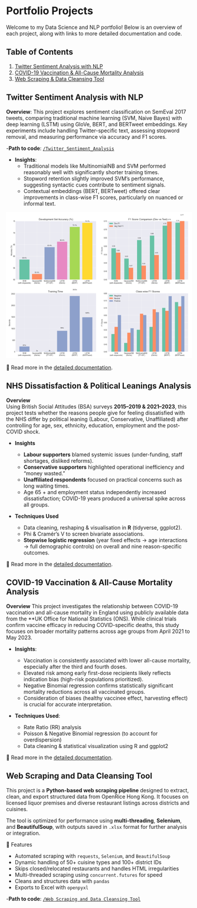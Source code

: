 # Portfolio Projects

Welcome to my Data Science and NLP portfolio! Below is an overview of each project, along with links to more detailed documentation and code.

## Table of Contents
1. [Twitter Sentiment Analysis with NLP](#twitter-sentiment-analysis-with-nlp)
2. [COVID-19 Vaccination & All-Cause Mortality Analysis](#covid-19-vaccination--all-cause-mortality-analysis)
3. [Web Scraping & Data Cleansing Tool](#web-scraping-and-data-cleansing-tool)


## Twitter Sentiment Analysis with NLP
**Overview**:
This project explores sentiment classification on SemEval 2017 tweets, comparing traditional machine learning (SVM, Naive Bayes) with deep learning (LSTM) using GloVe, BERT, and BERTweet embeddings. Key experiments include handling Twitter-specific text, assessing stopword removal, and measuring performance via accuracy and F1 scores.

-**Path to code**: [`/Twitter_Sentiment_Analysis`](./Twitter_Sentiment_Analysis/Twitter%20Sentiment%20Analysis%20with%20Natural%20Language%20Processing.ipynb)

- **Insights**:
  - Traditional models like MultinomialNB and SVM performed reasonably well with significantly shorter training times.
  - Stopword retention slightly improved SVM’s performance, suggesting syntactic cues contribute to sentiment signals.
  - Contextual embeddings (BERT, BERTweet) offered clear improvements in class-wise F1 scores, particularly on nuanced or informal text.

![Model Performance Comparison](./Twitter_Sentiment_Analysis/model_comparison_summary.png)

📄 Read more in the [detailed documentation](./Twitter_Sentiment_Analysis/README.md).

## NHS Dissatisfaction & Political Leanings Analysis
**Overview**  
Using British Social Attitudes (BSA) surveys **2015–2019 & 2021–2023**, this project tests whether the reasons people give for feeling dissatisfied with the NHS differ by political leaning (Labour, Conservative, Unaffiliated) after controlling for age, sex, ethnicity, education, employment and the post-COVID shock.

- **Insights**  
  - **Labour supporters** blamed systemic issues (under-funding, staff shortages, disliked reforms).  
  - **Conservative supporters** highlighted operational inefficiency and “money wasted.”  
  - **Unaffiliated respondents** focused on practical concerns such as long waiting times.  
  - Age 65 + and employment status independently increased dissatisfaction; COVID-19 years produced a universal spike across all groups.

- **Techniques Used**  
  - Data cleaning, reshaping & visualisation in **R** (tidyverse, ggplot2).  
  - Phi & Cramér’s V to screen bivariate associations.  
  - **Stepwise logistic regression** (year fixed effects → age interactions → full demographic controls) on overall and nine reason-specific outcomes.

📄 Read more in the [detailed documentation](./NHS_Dissatisfaction_Politics/README.md).

## COVID-19 Vaccination & All-Cause Mortality Analysis
**Overview**
This project investigates the relationship between COVID-19 vaccination and all-cause mortality in England using publicly available data from the **UK Office for National Statistics (ONS). While clinical trials confirm vaccine efficacy in reducing COVID-specific deaths, this study focuses on broader mortality patterns across age groups from April 2021 to May 2023.

- **Insights**:
  - Vaccination is consistently associated with lower all-cause mortality, especially after the third and fourth doses.
  - Elevated risk among early first-dose recipients likely reflects indication bias (high-risk populations prioritized).
  - Negative Binomial regression confirms statistically significant mortality reductions across all vaccinated groups.
  - Consideration of biases (healthy vaccinee effect, harvesting effect) is crucial for accurate interpretation.

- **Techniques Used**:
  - Rate Ratio (RR) analysis
  - Poisson & Negative Binomial regression (to account for overdispersion)
  - Data cleaning & statistical visualization using R and ggplot2

📄 Read more in the [detailed documentation](./Real-World_COVID19_Analysis/README.md).

## Web Scraping and Data Cleansing Tool

This project is a **Python-based web scraping pipeline** designed to extract, clean, and export structured data from OpenRice Hong Kong. It focuses on licensed liquor premises and diverse restaurant listings across districts and cuisines.

The tool is optimized for performance using **multi-threading**, **Selenium**, and **BeautifulSoup**, with outputs saved in `.xlsx` format for further analysis or integration.

📌 Features

- Automated scraping with `requests`, `Selenium`, and `BeautifulSoup`
- Dynamic handling of 50+ cuisine types and 100+ district IDs
- Skips closed/relocated restaurants and handles HTML irregularities
- Multi-threaded scraping using `concurrent.futures` for speed
- Cleans and structures data with `pandas`
- Exports to Excel with `openpyxl`

-**Path to code**: [`/Web Scraping and Data Cleansing Tool`](./Web%20Scraping%20and%20Data%20Cleansing%20Tool.md)

